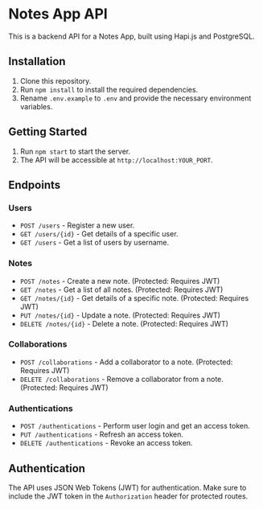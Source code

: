 # Notes App API

This is a backend API for a Notes App, built using Hapi.js and PostgreSQL.

## Installation

1. Clone this repository.
2. Run `npm install` to install the required dependencies.
3. Rename `.env.example` to `.env` and provide the necessary environment variables.

## Getting Started

1. Run `npm start` to start the server.
2. The API will be accessible at `http://localhost:YOUR_PORT`.

## Endpoints

### Users

- `POST /users` - Register a new user.
- `GET /users/{id}` - Get details of a specific user.
- `GET /users` - Get a list of users by username.

### Notes

- `POST /notes` - Create a new note. (Protected: Requires JWT)
- `GET /notes` - Get a list of all notes. (Protected: Requires JWT)
- `GET /notes/{id}` - Get details of a specific note. (Protected: Requires JWT)
- `PUT /notes/{id}` - Update a note. (Protected: Requires JWT)
- `DELETE /notes/{id}` - Delete a note. (Protected: Requires JWT)

### Collaborations

- `POST /collaborations` - Add a collaborator to a note. (Protected: Requires JWT)
- `DELETE /collaborations` - Remove a collaborator from a note. (Protected: Requires JWT)

### Authentications

- `POST /authentications` - Perform user login and get an access token.
- `PUT /authentications` - Refresh an access token.
- `DELETE /authentications` - Revoke an access token.

## Authentication

The API uses JSON Web Tokens (JWT) for authentication. Make sure to include the JWT token in the `Authorization` header for protected routes.
